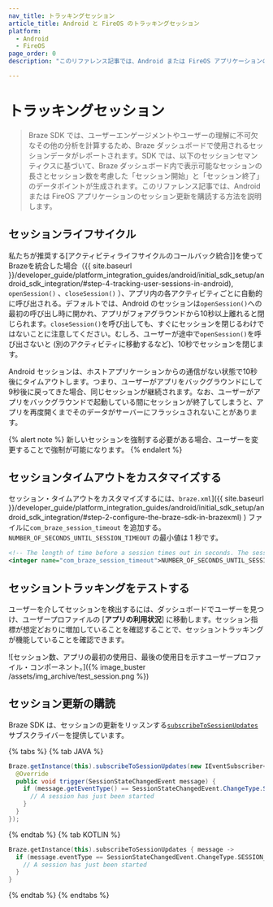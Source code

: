 ```yaml
---
nav_title: トラッキングセッション
article_title: Android と FireOS のトラッキングセッション
platform: 
  - Android
  - FireOS
page_order: 0
description: "このリファレンス記事では、Android または FireOS アプリケーションのセッション更新を購読する方法を説明します。"

---
```


# トラッキングセッション

> Braze SDK では、ユーザーエンゲージメントやユーザーの理解に不可欠なその他の分析を計算するため、Braze ダッシュボードで使用されるセッションデータがレポートされます。SDK では、以下のセッションセマンティクスに基づいて、Braze ダッシュボード内で表示可能なセッションの長さとセッション数を考慮した「セッション開始」と「セッション終了」のデータポイントが生成されます。このリファレンス記事では、Android または FireOS アプリケーションのセッション更新を購読する方法を説明します。

## セッションライフサイクル

私たちが推奨する[アクティビティライフサイクルのコールバック統合]]を使ってBrazeを統合した場合（{{ site.baseurl }}/developer_guide/platform_integration_guides/android/initial_sdk_setup/android_sdk_integration/#step-4-tracking-user-sessions-in-android), `openSession()` 、`closeSession()` ）、アプリ内の各アクティビティごとに自動的に呼び出される。デフォルトでは、Android のセッションは`openSession()`への最初の呼び出し時に開かれ、アプリがフォアグラウンドから10秒以上離れると閉じられます。`closeSession()`を呼び出しても、すぐにセッションを閉じるわけではないことに注意してください。むしろ、ユーザーが途中で`openSession()`を呼び出さないと (別のアクティビティに移動するなど)、10秒でセッションを閉じます。

Android セッションは、ホストアプリケーションからの通信がない状態で10秒後にタイムアウトします。つまり、ユーザーがアプリをバックグラウンドにして9秒後に戻ってきた場合、同じセッションが継続されます。なお、ユーザーがアプリをバックグラウンドで起動している間にセッションが終了してしまうと、アプリを再度開くまでそのデータがサーバーにフラッシュされないことがあります。

{% alert note %}
新しいセッションを強制する必要がある場合、ユーザーを変更することで強制が可能になります。
{% endalert %}

## セッションタイムアウトをカスタマイズする
セッション・タイムアウトをカスタマイズするには、`braze.xml`]({{ site.baseurl }}/developer_guide/platform_integration_guides/android/initial_sdk_setup/android_sdk_integration/#step-2-configure-the-braze-sdk-in-brazexml) ) ファイルに`com_braze_session_timeout` を追加する。`NUMBER_OF_SECONDS_UNTIL_SESSION_TIMEOUT` の最小値は 1 秒です。

```xml
<!-- The length of time before a session times out in seconds. The session manager will "re-open" otherwise closed sessions if the call to StartSession comes within this interval. (default is 10) -->
<integer name="com_braze_session_timeout">NUMBER_OF_SECONDS_UNTIL_SESSION_TIMEOUT</integer>
```

## セッショントラッキングをテストする

ユーザーを介してセッションを検出するには、ダッシュボードでユーザーを見つけ、ユーザープロファイルの [**アプリの利用状況**] に移動します。セッション指標が想定どおりに増加していることを確認することで、セッショントラッキングが機能していることを確認できます。

![セッション数、アプリの最初の使用日、最後の使用日を示すユーザープロファイル・コンポーネント。]({% image_buster /assets/img_archive/test_session.png %})

## セッション更新の購読

Braze SDK は、セッションの更新をリッスンする[`subscribeToSessionUpdates`](https://braze-inc.github.io/braze-android-sdk/kdoc/braze-android-sdk/com.braze/-i-braze/subscribe-to-session-updates.html)サブスクライバーを提供しています。

{% tabs %}
{% tab JAVA %}

```java
Braze.getInstance(this).subscribeToSessionUpdates(new IEventSubscriber<SessionStateChangedEvent>() {
  @Override
  public void trigger(SessionStateChangedEvent message) {
    if (message.getEventType() == SessionStateChangedEvent.ChangeType.SESSION_STARTED) {
      // A session has just been started
    }
  }
});
```

{% endtab %}
{% tab KOTLIN %}

```kotlin
Braze.getInstance(this).subscribeToSessionUpdates { message ->
  if (message.eventType == SessionStateChangedEvent.ChangeType.SESSION_STARTED) {
    // A session has just been started
  }
}
```

{% endtab %}
{% endtabs %}

